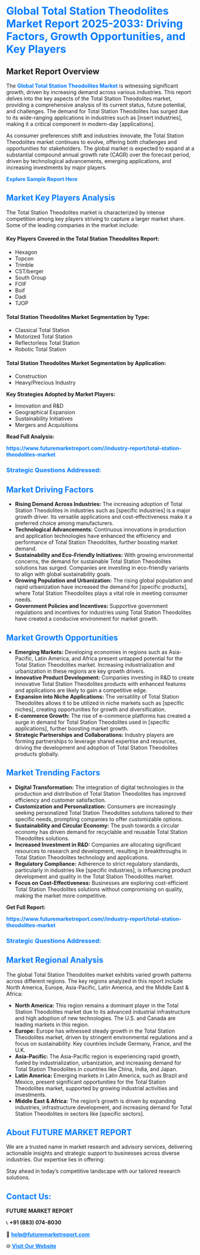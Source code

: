 <h1 style="color: #007BFF;">Global Total Station Theodolites Market Report 2025-2033: Driving Factors, Growth Opportunities, and Key Players</h1>

<section id="overview">
<h2>Market Report Overview</h2>
<p>The <a href="https://www.futuremarketreport.com//industry-report/total-station-theodolites-market" style="color: #007BFF; text-decoration: none;"><strong>Global Total Station Theodolites Market</strong></a> is witnessing significant growth, driven by increasing demand across various industries. This report delves into the key aspects of the Total Station Theodolites market, providing a comprehensive analysis of its current status, future potential, and challenges. The demand for Total Station Theodolites has surged due to its wide-ranging applications in industries such as [insert industries], making it a critical component in modern-day [applications].</p>
<p>As consumer preferences shift and industries innovate, the Total Station Theodolites market continues to evolve, offering both challenges and opportunities for stakeholders. The global market is expected to expand at a substantial compound annual growth rate (CAGR) over the forecast period, driven by technological advancements, emerging applications, and increasing investments by major players.</p>
</section>

<section id="overview">
<p><a href="https://www.futuremarketreport.com//request-sample/reportId=83715" style="color: #007BFF; text-decoration: none;"><strong>Explore Sample Report Here</strong></a></p>
</section>

<section id="key-players">
<h2 style="color: #007BFF;">Market Key Players Analysis</h2>
<p>The Total Station Theodolites market is characterized by intense competition among key players striving to capture a larger market share. Some of the leading companies in the market include:</p>
<h4>Key Players Covered in the Total Station Theodolites Report:</h4>
<ul><li>Hexagon</li><li>Topcon</li><li>Trimble</li><li>CST/berger</li><li>South Group</li><li>FOIF</li><li>Boif</li><li>Dadi</li><li>TJOP</li></ul>
<h4>Total Station Theodolites Market Segmentation by Type:</h4>
<ul><li>Classical Total Station</li><li>Motorized Total Station</li><li>Reflectorless Total Station</li><li>Robotic Total Station</li></ul>

<h4>Total Station Theodolites Market Segmentation by Application:</h4>
<ul><li>Construction</li><li>Heavy/Precious Industry</li></ul>
<p><strong>Key Strategies Adopted by Market Players:</strong></p>
<ul>
<li>Innovation and R&D</li>
<li>Geographical Expansion</li>
<li>Sustainability Initiatives</li>
<li>Mergers and Acquisitions</li>
</ul>
</section>

<section>
<p><strong>Read Full Analysis: </strong></p><a href="https://www.futuremarketreport.com//industry-report/total-station-theodolites-market" style="color: #007BFF; text-decoration: none;"><strong>https://www.futuremarketreport.com//industry-report/total-station-theodolites-market</strong></a>
<h3 style="color: #007BFF;">Strategic Questions Addressed:</h3>
</section>

<section id="driving-factors">
<h2 style="color: #007BFF;">Market Driving Factors</h2>
<ul>
<li><strong>Rising Demand Across Industries:</strong> The increasing adoption of Total Station Theodolites in industries such as [specific industries] is a major growth driver. Its versatile applications and cost-effectiveness make it a preferred choice among manufacturers.</li>
<li><strong>Technological Advancements:</strong> Continuous innovations in production and application technologies have enhanced the efficiency and performance of Total Station Theodolites, further boosting market demand.</li>
<li><strong>Sustainability and Eco-Friendly Initiatives:</strong> With growing environmental concerns, the demand for sustainable Total Station Theodolites solutions has surged. Companies are investing in eco-friendly variants to align with global sustainability goals.</li>
<li><strong>Growing Population and Urbanization:</strong> The rising global population and rapid urbanization have increased the demand for [specific products], where Total Station Theodolites plays a vital role in meeting consumer needs.</li>
<li><strong>Government Policies and Incentives:</strong> Supportive government regulations and incentives for industries using Total Station Theodolites have created a conducive environment for market growth.</li>
</ul>
</section>

<section id="growth-opportunities">
<h2 style="color: #007BFF;">Market Growth Opportunities</h2>
<ul>
<li><strong>Emerging Markets:</strong> Developing economies in regions such as Asia-Pacific, Latin America, and Africa present untapped potential for the Total Station Theodolites market. Increasing industrialization and urbanization in these regions are key growth drivers.</li>
<li><strong>Innovative Product Development:</strong> Companies investing in R&D to create innovative Total Station Theodolites products with enhanced features and applications are likely to gain a competitive edge.</li>
<li><strong>Expansion into Niche Applications:</strong> The versatility of Total Station Theodolites allows it to be utilized in niche markets such as [specific niches], creating opportunities for growth and diversification.</li>
<li><strong>E-commerce Growth:</strong> The rise of e-commerce platforms has created a surge in demand for Total Station Theodolites used in [specific applications], further boosting market growth.</li>
<li><strong>Strategic Partnerships and Collaborations:</strong> Industry players are forming partnerships to leverage shared expertise and resources, driving the development and adoption of Total Station Theodolites products globally.</li>
</ul>
</section>

<section id="trending-factors">
<h2 style="color: #007BFF;">Market Trending Factors</h2>
<ul>
<li><strong>Digital Transformation:</strong> The integration of digital technologies in the production and distribution of Total Station Theodolites has improved efficiency and customer satisfaction.</li>
<li><strong>Customization and Personalization:</strong> Consumers are increasingly seeking personalized Total Station Theodolites solutions tailored to their specific needs, prompting companies to offer customizable options.</li>
<li><strong>Sustainability and Circular Economy:</strong> The push towards a circular economy has driven demand for recyclable and reusable Total Station Theodolites solutions.</li>
<li><strong>Increased Investment in R&D:</strong> Companies are allocating significant resources to research and development, resulting in breakthroughs in Total Station Theodolites technology and applications.</li>
<li><strong>Regulatory Compliance:</strong> Adherence to strict regulatory standards, particularly in industries like [specific industries], is influencing product development and quality in the Total Station Theodolites market.</li>
<li><strong>Focus on Cost-Effectiveness:</strong> Businesses are exploring cost-efficient Total Station Theodolites solutions without compromising on quality, making the market more competitive.</li>
</ul>
</section>

<section>
<p><strong>Get Full Report: </strong></p><a href="https://www.futuremarketreport.com//industry-report/total-station-theodolites-market" style="color: #007BFF; text-decoration: none;"><strong>https://www.futuremarketreport.com//industry-report/total-station-theodolites-market</strong></a>
<h3 style="color: #007BFF;">Strategic Questions Addressed:</h3>
</section>


<section id="regional-analysis">
<h2 style="color: #007BFF;">Market Regional Analysis</h2>
<p>The global Total Station Theodolites market exhibits varied growth patterns across different regions. The key regions analyzed in this report include North America, Europe, Asia-Pacific, Latin America, and the Middle East & Africa:</p>
<ul>
<li><strong>North America:</strong> This region remains a dominant player in the Total Station Theodolites market due to its advanced industrial infrastructure and high adoption of new technologies. The U.S. and Canada are leading markets in this region.</li>
<li><strong>Europe:</strong> Europe has witnessed steady growth in the Total Station Theodolites market, driven by stringent environmental regulations and a focus on sustainability. Key countries include Germany, France, and the U.K.</li>
<li><strong>Asia-Pacific:</strong> The Asia-Pacific region is experiencing rapid growth, fueled by industrialization, urbanization, and increasing demand for Total Station Theodolites in countries like China, India, and Japan.</li>
<li><strong>Latin America:</strong> Emerging markets in Latin America, such as Brazil and Mexico, present significant opportunities for the Total Station Theodolites market, supported by growing industrial activities and investments.</li>
<li><strong>Middle East & Africa:</strong> The region’s growth is driven by expanding industries, infrastructure development, and increasing demand for Total Station Theodolites in sectors like [specific sectors].</li>
</ul>
</section>

<footer>
<h2 style="color: #007BFF;">About FUTURE MARKET REPORT</h2>
<p>We are a trusted name in market research and advisory services, delivering actionable insights and strategic support to businesses across diverse industries. Our expertise lies in offering:</p>

<p>Stay ahead in today’s competitive landscape with our tailored research solutions.</p>

<h2 style="color: #007BFF;">Contact Us:</h2>
<p><strong>FUTURE MARKET REPORT</strong></p>
<p>📞 <strong>+91 (883) 074-8030</strong></p>
<p>📧 <strong><a href="mailto:help@futuremarketreport.com" style="color: #007BFF;">help@futuremarketreport.com</a></strong></p>
<p>🌐 <strong><a href="https://www.futuremarketreport.com/" style="color: #007BFF;">Visit Our Website</a></strong></p>
</footer>